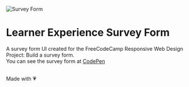 ![Survey Form](/images/survey_preview.jpg)

# Learner Experience Survey Form
A survey form UI created for the FreeCodeCamp Responsive Web Design Project: Build a survey form.<br/>
You can see the survey form at [CodePen](https://codepen.io/sfoteini/full/GRomQpN)<br/><br/>

Made with :heartpulse:
